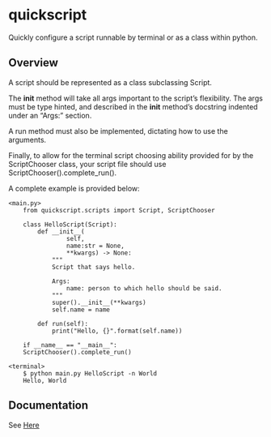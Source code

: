 # quickscript
Quickly configure a script runnable by terminal or as a class within python.

## Overview
A script should be represented as a class subclassing Script.

The __init__ method will take all args important to the script’s flexibility. The args must be type hinted, and described in the __init__ method’s docstring indented under an “Args:” section.

A run method must also be implemented, dictating how to use the arguments.

Finally, to allow for the terminal script choosing ability provided for by the ScriptChooser class, your script file should use ScriptChooser().complete_run().

A complete example is provided below:

    <main.py>
        from quickscript.scripts import Script, ScriptChooser

        class HelloScript(Script):
            def __init__(
                    self,
                    name:str = None,
                    **kwargs) -> None:
                """
                Script that says hello.

                Args:
                    name: person to which hello should be said.
                """
                super().__init__(**kwargs)
                self.name = name

            def run(self):
                print("Hello, {}".format(self.name))

        if __name__ == "__main__":
        ScriptChooser().complete_run()

    <terminal>
        $ python main.py HelloScript -n World
        Hello, World

## Documentation
See [Here](https://mzimm003.github.io/quickscript)
